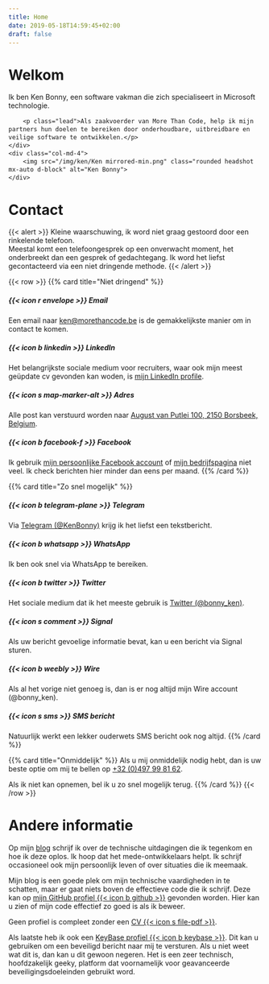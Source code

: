 ```yaml
---
title: Home
date: 2019-05-18T14:59:45+02:00
draft: false
---
```


<div class="row align-items-center jumbotron">
    <div class="col-md-8">
        <h1 class="display-1">Welkom</h1>
        <p class="lead">Ik ben Ken Bonny, een software vakman die zich specialiseert in Microsoft technologie.</p>

        <p class="lead">Als zaakvoerder van More Than Code, help ik mijn partners hun doelen te bereiken door onderhoudbare, uitbreidbare en veilige software te ontwikkelen.</p>
    </div>
    <div class="col-md-4">
        <img src="/img/ken/Ken mirrored-min.png" class="rounded headshot mx-auto d-block" alt="Ken Bonny">
    </div>
</div>

# Contact
{{< alert >}}
Kleine waarschuwing, ik word niet graag gestoord door een rinkelende telefoon.<br />
Meestal komt een telefoongesprek op een onverwacht moment, het onderbreekt dan een gesprek of gedachtegang. Ik word het liefst gecontacteerd via een niet dringende methode.
{{< /alert >}}

{{< row >}}
{{% card title="Niet dringend" %}}
##### {{< icon r envelope >}} Email
Een email naar [ken@morethancode.be](mailto:ken@morethancode.be) is de gemakkelijkste manier om in contact te komen.

##### {{< icon b linkedin >}} LinkedIn
Het belangrijkste sociale medium voor recruiters, waar ook mijn meest geüpdate cv gevonden kan woden, is [mijn LinkedIn profile](https://www.linkedin.com/in/kenbonny/).

##### {{< icon s map-marker-alt >}} Adres
Alle post kan verstuurd worden naar [August van Putlei 100, 2150 Borsbeek, Belgium](https://www.google.be/maps/place/August+van+Putlei+100,+2150+Borsbeek/).

##### {{< icon b facebook-f >}} Facebook
Ik gebruik [mijn persoonlijke Facebook account](https://www.facebook.com/kenbonny1987) of [mijn bedrijfspagina](https://www.facebook.com/More-Than-Code-Comm-V-270796656734486/) niet veel. Ik check berichten hier minder dan eens per maand.
{{% /card %}}

{{% card title="Zo snel mogelijk" %}}
##### {{< icon b telegram-plane >}} Telegram
Via [Telegram (@KenBonny)](https://telegram.me/KenBonny) krijg ik het liefst een tekstbericht.

##### {{< icon b whatsapp >}} WhatsApp
Ik ben ook snel via WhatsApp te bereiken.

##### {{< icon b twitter >}} Twitter
Het sociale medium dat ik het meeste gebruik is [Twitter (@bonny_ken)](https://twitter.com/bonny_ken/).

##### {{< icon s comment >}} Signal
Als uw bericht gevoelige informatie bevat, kan u een bericht via Signal sturen.

##### {{< icon b weebly >}} Wire
Als al het vorige niet genoeg is, dan is er nog altijd mijn Wire account (@bonny_ken).

##### {{< icon s sms >}} SMS bericht
Natuurlijk werkt een lekker ouderwets SMS bericht ook nog altijd.
{{% /card %}}

{{% card title="Onmiddelijk" %}}
Als u mij onmiddelijk nodig hebt, dan is uw beste optie om mij te bellen op [+32 (0)497 99 81 62](tel:+32497998162).

Als ik niet kan opnemen, bel ik u zo snel mogelijk terug.
{{% /card %}}
{{< /row >}}

# Andere informatie
Op mijn [blog](https://kenbonny.net/) schrijf ik over de technische uitdagingen die ik tegenkom en hoe ik deze oplos. Ik hoop dat het mede-ontwikkelaars helpt. Ik schrijf occasioneel ook mijn persoonlijk leven of over situaties die ik meemaak.

Mijn blog is een goede plek om mijn technische vaardigheden in te schatten, maar er gaat niets boven de effectieve code die ik schrijf. Deze kan op [mijn GitHub profiel {{< icon b github >}}](https://github.com/KenBonny) gevonden worden. Hier kan u zien of mijn code effectief zo goed is als ik beweer.

Geen profiel is compleet zonder een [CV {{< icon s file-pdf >}}](documents/cv-ken-bonny.pdf).

Als laatste heb ik ook een [KeyBase profiel {{< icon b keybase >}}](https://keybase.io/kenbonny). Dit kan u gebruiken om een beveiligd bericht naar mij te versturen. Als u niet weet wat dit is, dan kan u dit gewoon negeren. Het is een zeer technisch, hoofdzakelijk geeky, platform dat voornamelijk voor geavanceerde beveiligingsdoeleinden gebruikt word.